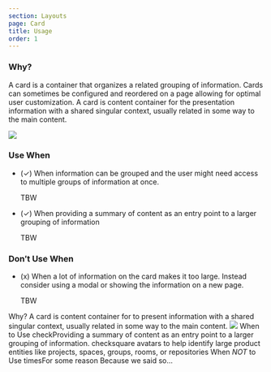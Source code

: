 ```yaml
---
section: Layouts
page: Card
title: Usage
order: 1
---
```


<novo-grid columns="2" align="start" gap="2rem">
<div>

### Why?

A card is a container that organizes a related grouping of information. Cards can sometimes be configured and reordered on a page allowing for optimal user customization. A card is content container for the presentation information with a shared singular context, usually related in some way to the main content.

</div>

<img src="https://via.placeholder.com/350x250"/>

<div>

### Use When

- (✓) When information can be grouped and the user might need access to multiple groups of information at once.

  TBW

- (✓) When providing a summary of content as an entry point to a larger grouping of information

  TBW

</div>
<div>

### Don′t Use When

- (x) When a lot of information on the card makes it too large. Instead consider using a modal or showing the information on a new page.

  TBW

</div>
</novo-grid>

<novo-grid columns="2" align="start" gap="2rem">
  <novo-stack gap="2rem">
    <novo-title>Why?</novo-title>
    <novo-text>
      A card is content container for to present information with a shared singular context, usually related in some way to the main content.
    </novo-text>
  </novo-stack>
  <img src="https://via.placeholder.com/350x250"/>
  <novo-stack gap="2rem">
    <novo-title>When to Use</novo-title>
    <novo-text color="grass"><novo-icon mr="1rem">check</novo-icon>Providing a summary of content as an entry point to a larger grouping of information.</novo-text>
    <novo-text color="grass"><novo-icon mr="1rem">check</novo-icon>square avatars to help identify large product entities like projects, spaces, groups, rooms, or repositories
</novo-text>
  </novo-stack>
  <novo-stack gap="2rem">
    <novo-title>When <em>NOT</em> to Use</novo-title>
    <novo-text color="grapefruit"><novo-icon mr="1rem">times</novo-icon>For some reason</novo-text>
    <novo-text>Because we said so...</novo-text>
  </novo-stack>
</novo-grid>

